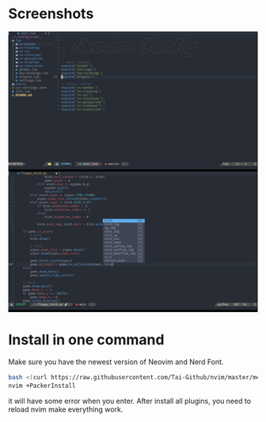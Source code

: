 # Screenshots

<img align="center" src="media/screenshots/screenshot1.png"/>
<img align="center" src="media/screenshots/screenshot2.png"/>

# Install in one command

Make sure you have the newest version of Neovim and Nerd Font.

```bash
bash <(curl https://raw.githubusercontent.com/Tai-Github/nvim/master/media/installer/install.sh)
nvim +PackerInstall
```
it will have some error when you enter. After install all plugins, you need to reload nvim make everything work.
